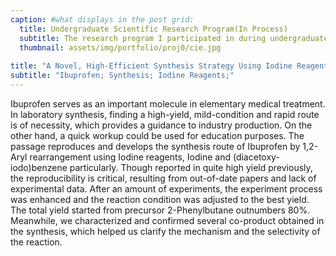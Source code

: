 ```yaml
---
caption: #what displays in the post grid:
  title: Undergraduate Scientific Research Program(In Process)
  subtitle: The research program I participated in during undergraduate study.
  thumbnail: assets/img/portfolio/proj0/cie.jpg
  
title: "A Novel, High-Efficient Synthesis Strategy Using Iodine Reagents of Ibuprofen"
subtitle: "Ibuprofen; Synthesis; Iodine Reagents;"
---
```


Ibuprofen serves as an important molecule in elementary medical treatment. In laboratory synthesis, finding a high-yield, mild-condition and rapid route is of necessity, which provides a guidance to industry production. On the other hand, a quick workup could be used for education purposes. The passage reproduces and develops the synthesis route of Ibuprofen by 1,2-Aryl rearrangement using Iodine reagents, Iodine and (diacetoxy-iodo)benzene particularly. Though reported in quite high yield previously, the reproducibility is critical, resulting from out-of-date papers and lack of experimental data. After an amount of experiments, the experiment process was enhanced and the reaction condition was adjusted to the best yield. The total yield started from precursor 2-Phenylbutane outnumbers 80%. Meanwhile, we characterized and confirmed several co-product obtained in the synthesis, which helped us clarify the mechanism and the selectivity of the reaction.